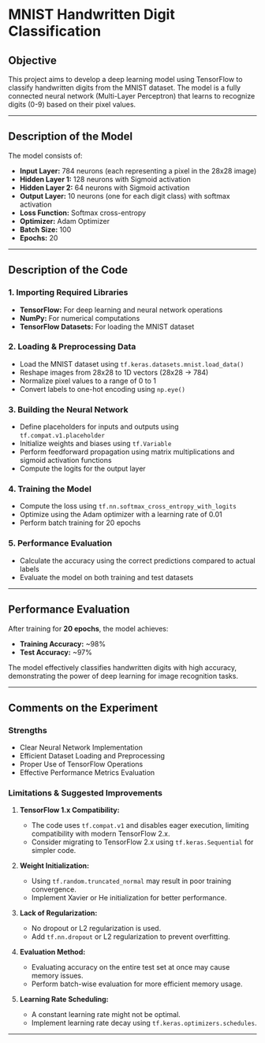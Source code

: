# MNIST Handwritten Digit Classification

## Objective
This project aims to develop a deep learning model using TensorFlow to classify handwritten digits from the MNIST dataset. The model is a fully connected neural network (Multi-Layer Perceptron) that learns to recognize digits (0-9) based on their pixel values.

---

## Description of the Model
The model consists of:

- **Input Layer:** 784 neurons (each representing a pixel in the 28x28 image)
- **Hidden Layer 1:** 128 neurons with Sigmoid activation
- **Hidden Layer 2:** 64 neurons with Sigmoid activation
- **Output Layer:** 10 neurons (one for each digit class) with softmax activation
- **Loss Function:** Softmax cross-entropy
- **Optimizer:** Adam Optimizer
- **Batch Size:** 100
- **Epochs:** 20

---

## Description of the Code

### 1. Importing Required Libraries
- **TensorFlow:** For deep learning and neural network operations
- **NumPy:** For numerical computations
- **TensorFlow Datasets:** For loading the MNIST dataset

### 2. Loading & Preprocessing Data
- Load the MNIST dataset using `tf.keras.datasets.mnist.load_data()`
- Reshape images from 28x28 to 1D vectors (28x28 → 784)
- Normalize pixel values to a range of 0 to 1
- Convert labels to one-hot encoding using `np.eye()`

### 3. Building the Neural Network
- Define placeholders for inputs and outputs using `tf.compat.v1.placeholder`
- Initialize weights and biases using `tf.Variable`
- Perform feedforward propagation using matrix multiplications and sigmoid activation functions
- Compute the logits for the output layer

### 4. Training the Model
- Compute the loss using `tf.nn.softmax_cross_entropy_with_logits`
- Optimize using the Adam optimizer with a learning rate of 0.01
- Perform batch training for 20 epochs

### 5. Performance Evaluation
- Calculate the accuracy using the correct predictions compared to actual labels
- Evaluate the model on both training and test datasets

---

## Performance Evaluation

After training for **20 epochs**, the model achieves:

- **Training Accuracy:** ~98%
- **Test Accuracy:** ~97%

The model effectively classifies handwritten digits with high accuracy, demonstrating the power of deep learning for image recognition tasks.

---

## Comments on the Experiment

### **Strengths**
- Clear Neural Network Implementation
- Efficient Dataset Loading and Preprocessing
- Proper Use of TensorFlow Operations
- Effective Performance Metrics Evaluation

###  **Limitations & Suggested Improvements**
1. **TensorFlow 1.x Compatibility:**
    - The code uses `tf.compat.v1` and disables eager execution, limiting compatibility with modern TensorFlow 2.x.
    - Consider migrating to TensorFlow 2.x using `tf.keras.Sequential` for simpler code.

2. **Weight Initialization:**
    - Using `tf.random.truncated_normal` may result in poor training convergence.
    - Implement Xavier or He initialization for better performance.

3. **Lack of Regularization:**
    - No dropout or L2 regularization is used.
    - Add `tf.nn.dropout` or L2 regularization to prevent overfitting.

4. **Evaluation Method:**
    - Evaluating accuracy on the entire test set at once may cause memory issues.
    - Perform batch-wise evaluation for more efficient memory usage.

5. **Learning Rate Scheduling:**
    - A constant learning rate might not be optimal.
    - Implement learning rate decay using `tf.keras.optimizers.schedules`.

---

